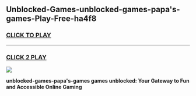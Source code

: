 
## Unblocked-Games-unblocked-games-papa's-games-Play-Free-ha4f8
<h3>
<a href="https://premium76.site?title=unblocked-games-papa's-games&ref=24M">CLICK TO PLAY</a></h3>
<hr>

<h3>
<a href="https://premium76.site?title=unblocked-games-papa's-games&ref=24M">CLICK 2 PLAY</a>
  
</h3>

<a href="https://premium76.site?title=unblocked-games-papa's-games&ref=24M"><img src="https://clearcache.store/games.png"></a>


**unblocked-games-papa's-games games unblocked: Your Gateway to Fun and Accessible Online Gaming**
